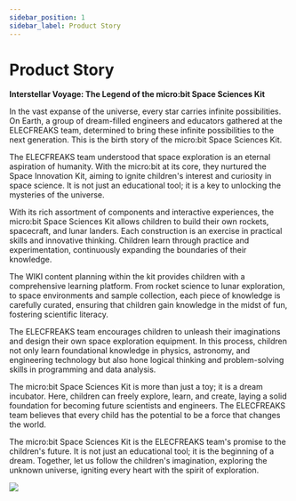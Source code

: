 ```yaml
---
sidebar_position: 1
sidebar_label: Product Story
---
```


# Product Story

**Interstellar Voyage: The Legend of the micro:bit Space Sciences Kit**

In the vast expanse of the universe, every star carries infinite possibilities. On Earth, a group of dream-filled engineers and educators gathered at the ELECFREAKS team, determined to bring these infinite possibilities to the next generation. This is the birth story of the micro:bit Space Sciences Kit.

The ELECFREAKS team understood that space exploration is an eternal aspiration of humanity. With the micro:bit at its core, they nurtured the Space Innovation Kit, aiming to ignite children's interest and curiosity in space science. It is not just an educational tool; it is a key to unlocking the mysteries of the universe.

With its rich assortment of components and interactive experiences, the micro:bit Space Sciences Kit allows children to build their own rockets, spacecraft, and lunar landers. Each construction is an exercise in practical skills and innovative thinking. Children learn through practice and experimentation, continuously expanding the boundaries of their knowledge.

The WIKI content planning within the kit provides children with a comprehensive learning platform. From rocket science to lunar exploration, to space environments and sample collection, each piece of knowledge is carefully curated, ensuring that children gain knowledge in the midst of fun, fostering scientific literacy.

The ELECFREAKS team encourages children to unleash their imaginations and design their own space exploration equipment. In this process, children not only learn foundational knowledge in physics, astronomy, and engineering technology but also hone logical thinking and problem-solving skills in programming and data analysis.

The micro:bit Space Sciences Kit is more than just a toy; it is a dream incubator. Here, children can freely explore, learn, and create, laying a solid foundation for becoming future scientists and engineers. The ELECFREAKS team believes that every child has the potential to be a force that changes the world.

The micro:bit Space Sciences Kit is the ELECFREAKS team's promise to the children's future. It is not just an educational tool; it is the beginning of a dream. Together, let us follow the children's imagination, exploring the unknown universe, igniting every heart with the spirit of exploration.

![](https://wiki-media-ef.oss-cn-hongkong.aliyuncs.com/docs/microbit/building-blocks/microbit-space-science-kit/images/product-story.png)
